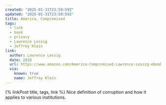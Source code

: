 ```yaml
---
created: "2025-01-31T23:59:59Z"
updated: "2025-01-31T23:59:59Z"
title: America, Compromised
tags:
  - link
  - book
  - privacy
  - Lawrence Lessig
  - Jeffrey Klein
link:
  author: Lawrence Lessig
  date: 2018
  url: https://www.amazon.com/America-Compromised-Lawrence-Lessig-ebook/dp/B07H9HP32S
  via:
    known: true
    name: Jeffrey Klein
---
```


{% linkPost title, tags, link %} Nice definition of corruption and how it applies to various institutions.
